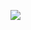 
![](https://cdn.discordapp.com/attachments/1217583259911852072/1238923376316256277/Untitled322_20240511143837.png?ex=66410cce&is=663fbb4e&hm=92f47d68072cdcd2aa29d7a7e1909fd93812b9a82905a4fc3b6e2e565e84bb72&)
